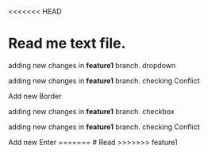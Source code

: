 <<<<<<< HEAD
# Read me text file.
<p>adding new changes in <b>feature1</b> branch. dropdown </p>
<p>adding new changes in <b>feature1</b> branch. checking Conflict </p>
Add new Border
<p>adding new changes in <b>feature1</b> branch. checkbox </p>
<p>adding new changes in <b>feature1</b> branch. checking Conflict </p>
Add new Enter
=======
# Read
>>>>>>> feature1
